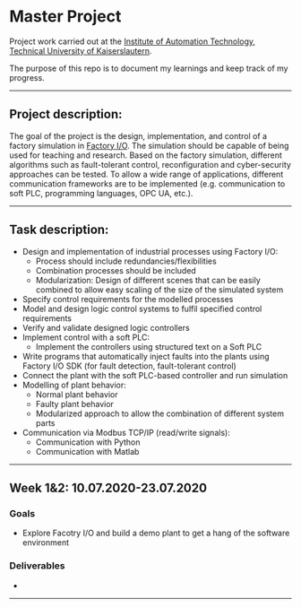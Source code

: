 # Master Project
Project work carried out at the [Institute of Automation Technology, Technical University of Kaiserslautern](https://www.eit.uni-kl.de/atplus/home/).

The purpose of this repo is to document my learnings and keep track of my progress.

-------------------------------------------------------------------------------------------------------------------------------------------
## Project description:
The goal of the project is the design, implementation, and control of a factory simulation in [Factory I/O](https://factoryio.com/). 
The simulation should be capable of being used for teaching and research. 
Based on the factory simulation, different algorithms such as fault-tolerant control, 
reconfiguration and cyber-security approaches can be tested. 
To allow a wide range of applications, different communication frameworks are to be implemented 
(e.g. communication to soft PLC, programming languages, OPC UA, etc.). 

-------------------------------------------------------------------------------------------------------------------------------------------
## Task description:
<!-- 
Markdown Tips: 
- Nested lists obtained by using 4 spaces before each bullet point. 
-->
- Design and implementation of industrial processes using Factory I/O:
    - Process should include redundancies/flexibilities
    - Combination processes should be included
    - Modularization: Design of different scenes that can be easily combined to allow easy scaling of the size of the simulated system
- Specify control requirements for the modelled processes
- Model and design logic control systems to fulfil specified control requirements
- Verify and validate designed logic controllers
- Implement control with a soft PLC:
  - Implement the controllers using structured text on a Soft PLC
- Write programs that automatically inject faults into the plants using Factory I/O SDK (for fault detection, fault-tolerant control)
- Connect the plant with the soft PLC-based controller and run simulation
- Modelling of plant behavior:
    - Normal plant behavior
    - Faulty plant behavior
    - Modularized approach to allow the combination of different system parts
- Communication via Modbus TCP/IP (read/write signals):
    - Communication with Python
    - Communication with Matlab

-------------------------------------------------------------------------------------------------------------------------------------------
## Week 1&2: 10.07.2020-23.07.2020
### Goals
- Explore Facotry I/O and build a demo plant to get a hang of the software environment
### Deliverables
- 

-------------------------------------------------------------------------------------------------------------------------------------------



